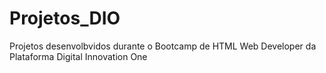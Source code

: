 # Projetos_DIO
Projetos desenvolbvidos durante o Bootcamp de HTML Web Developer da Plataforma Digital Innovation One
